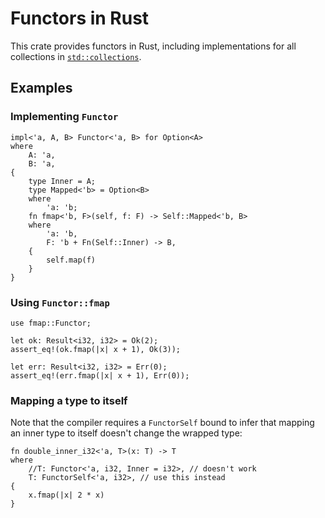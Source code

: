 # Functors in Rust

This crate provides functors in Rust, including
implementations for all collections in
[`std::collections`](https://doc.rust-lang.org/std/collections/).

## Examples

### Implementing `Functor`

```
impl<'a, A, B> Functor<'a, B> for Option<A>
where
    A: 'a,
    B: 'a,
{
    type Inner = A;
    type Mapped<'b> = Option<B>
    where
        'a: 'b;
    fn fmap<'b, F>(self, f: F) -> Self::Mapped<'b, B>
    where
        'a: 'b,
        F: 'b + Fn(Self::Inner) -> B,
    {
        self.map(f)
    }
}
```

### Using `Functor::fmap`

```
use fmap::Functor;

let ok: Result<i32, i32> = Ok(2);
assert_eq!(ok.fmap(|x| x + 1), Ok(3));

let err: Result<i32, i32> = Err(0);
assert_eq!(err.fmap(|x| x + 1), Err(0));
```

### Mapping a type to itself

Note that the compiler requires a `FunctorSelf` bound to infer that
mapping an inner type to itself doesn't change the wrapped type:

```
fn double_inner_i32<'a, T>(x: T) -> T
where
    //T: Functor<'a, i32, Inner = i32>, // doesn't work
    T: FunctorSelf<'a, i32>, // use this instead
{
    x.fmap(|x| 2 * x)
}
```
